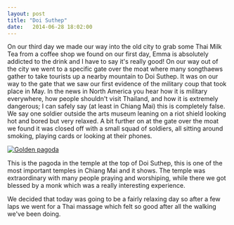 ```yaml
---
layout: post
title: "Doi Suthep"
date:   2014-06-28 18:02:00
---
```


On our third day we made our way into the old city to grab some Thai Milk Tea from a coffee shop we found on our first day, Emma is absolutely addicted to the drink and I have to say it's really good! On our way out of the city we went to a specific gate over the moat where many songthaews gather to take tourists up a nearby mountain to Doi Suthep. It was on our way to the gate that we saw our first evidence of the military coup that took place in May. In the news in North America you hear how it is military everywhere, how people shouldn't visit Thailand, and how it is extremely dangerous; I can safely say (at least in Chiang Mai) this is completely false. We say one soldier outside the arts museum leaning on a riot shield looking hot and bored but very relaxed. A bit further on at the gate over the moat we found it was closed off with a small squad of soldiers, all sitting around smoking, playing cards or looking at their phones.

[![Golden pagoda](http://i.imgur.com/vIhhxIPl.jpg)](http://i.imgur.com/vIhhxIP.jpg)

This is the pagoda in the temple at the top of Doi Suthep, this is one of the most important temples in Chiang Mai and it shows. The temple was extraordinary with many people praying and worshiping, while there we got blessed by a monk which was a really interesting experience.

We decided that today was going to be a fairly relaxing day so after a few laps we went for a Thai massage which felt so good after all the walking we've been doing.

